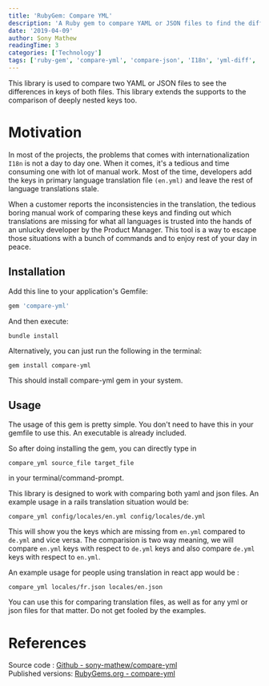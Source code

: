```yaml
---
title: 'RubyGem: Compare YML'
description: 'A Ruby gem to compare YAML or JSON files to find the diff in the keys (with support extending to deeply nested key comparisons).'
date: '2019-04-09'
author: Sony Mathew
readingTime: 3
categories: ['Technology']
tags: ['ruby-gem', 'compare-yml', 'compare-json', 'I18n', 'yml-diff', 'json-diff']
---
```


This library is used to compare two YAML or JSON files to see the differences in keys of both files. This library extends the supports to the comparison of deeply nested keys too.

# Motivation
In most of the projects, the problems that comes with internationalization `I18n` is not a day to day one. When it  comes, it's a tedious and time consuming one with lot of manual work. Most of the time, developers add the keys in primary language translation file `(en.yml)` and leave the rest of language translations stale.

When a customer reports the inconsistencies in the translation, the tedious boring manual work of comparing these keys and finding out which translations are missing for what all languages is trusted into the hands of an unlucky developer by the Product Manager. This tool is a way to escape those situations with a bunch of commands and to enjoy rest of your day in peace.


## Installation

Add this line to your application's Gemfile:

```ruby
gem 'compare-yml'
```

And then execute:

    bundle install

Alternatively, you can just run the following in the terminal:

    gem install compare-yml

This should install compare-yml gem in your system.

## Usage

The usage of this gem is pretty simple. You don't need to have this in your gemfile to use this. An executable is already included.

So after doing installing the gem, you can directly type in 

```
compare_yml source_file target_file
```
in your terminal/command-prompt.

This library is designed to work with comparing both yaml and json files. An example usage in a rails translation situation would be: 

```
compare_yml config/locales/en.yml config/locales/de.yml
```

This will show you the keys which are missing from `en.yml` compared to `de.yml` and vice versa. The comparision is two way meaning, we will compare `en.yml` keys with respect to `de.yml` keys and also compare `de.yml` keys with respect to `en.yml`.

An example usage for people using translation in react app would be :

```
compare_yml locales/fr.json locales/en.json
```

You can use this for comparing translation files, as well as for any yml or json files for that matter. Do not get fooled by the examples.

# References
Source code : [Github - sony-mathew/compare-yml](https://github.com/sony-mathew/compare-yml)   
Published versions: [RubyGems.org - compare-yml](https://rubygems.org/gems/compare-yml/)
